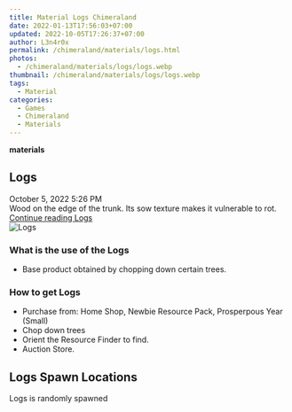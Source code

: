```yaml
---
title: Material Logs Chimeraland
date: 2022-01-13T17:56:03+07:00
updated: 2022-10-05T17:26:37+07:00
author: L3n4r0x
permalink: /chimeraland/materials/logs.html
photos:
  - /chimeraland/materials/logs/logs.webp
thumbnail: /chimeraland/materials/logs/logs.webp
tags:
  - Material
categories:
  - Games
  - Chimeraland
  - Materials
---
```


<section id="bootstrap-wrapper">
  <link
    rel="stylesheet"
    href="https://rawcdn.githack.com/dimaslanjaka/Web-Manajemen/bb6505ea081a75a7c845f65fb9d939276931c82f/css/bootstrap-4.5-wrapper.css"
  />
  <div
    class="row g-0 border rounded overflow-hidden flex-md-row mb-4 shadow-sm position-relative bg-light text-dark"
  >
    <div class="col p-4 d-flex flex-column position-static">
      <strong class="d-inline-block mb-2 text-success">materials</strong>
      <h2 class="mb-0">Logs</h2>
      <div class="mb-1 text-muted">October 5, 2022 5:26 PM</div>
      <div class="mb-2 border p-1">
        Wood on the edge of the trunk. Its sow texture makes it vulnerable to
        rot.
      </div>
      <a href="/chimeraland/materials/logs.html" class="stretched-link d-none"
        >Continue reading Logs</a
      >
    </div>
    <div class="col-auto d-none d-lg-block">
      <img src="/chimeraland/materials/logs/logs.webp" alt="Logs" />
    </div>
  </div>
  <div class="row bg-light text-dark">
    <div class="col-lg-6 col-12 mb-2">
      <div class="card">
        <div class="card-body">
          <h3 class="card-title">What is the use of the Logs</h3>
          <div class="card-text">
            <ul>
              <li>Base product obtained by chopping down certain trees.</li>
            </ul>
          </div>
        </div>
      </div>
    </div>
    <div class="col-lg-6 col-12 mb-2">
      <div class="card">
        <div class="card-body">
          <h3 class="card-title">How to get Logs</h3>
          <div class="card-text">
            <ul>
              <li>
                Purchase from: Home Shop, Newbie Resource Pack, Prosperpous Year
                (Small)
              </li>
              <li>Chop down trees</li>
              <li>Orient the Resource Finder to find.</li>
              <li>Auction Store.</li>
            </ul>
          </div>
        </div>
      </div>
    </div>
    <div class="col-12 mb-2">
      <h2>Logs Spawn Locations</h2>
      <p>Logs is randomly spawned</p>
    </div>
  </div>
</section>
